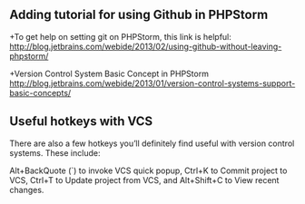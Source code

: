 
Adding tutorial for using Github in PHPStorm
---------------------------------------------

+To get help on setting git on PHPStorm, this link is helpful: http://blog.jetbrains.com/webide/2013/02/using-github-without-leaving-phpstorm/

+Version Control System Basic Concept in PHPStorm http://blog.jetbrains.com/webide/2013/01/version-control-systems-support-basic-concepts/




Useful hotkeys with VCS 
------------------------

There are also a few hotkeys you’ll definitely find useful with version control systems. These include:

Alt+BackQuote (`) to invoke VCS quick popup,
Ctrl+K  to Commit project to VCS,
Ctrl+T  to Update project from VCS, and
Alt+Shift+C to View recent changes.
